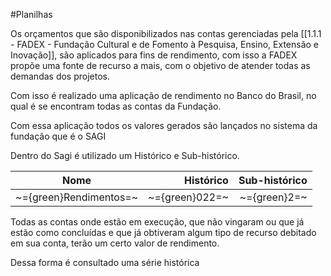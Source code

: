 #Planilhas 


Os orçamentos que são disponibilizados nas contas gerenciadas pela [[1.1.1 - FADEX - Fundação Cultural e de Fomento à Pesquisa, Ensino, Extensão e Inovação]], são aplicados para fins de rendimento, com isso a FADEX propõe uma fonte de recurso a mais, com o objetivo de atender todas as demandas dos projetos.

Com isso é realizado uma aplicação de rendimento no Banco do Brasil, no qual é se encontram todas as contas da Fundação.

Com essa aplicação todos os valores gerados são lançados no sistema da fundação que é o SAGI

Dentro do Sagi é utilizado um Histórico e Sub-histórico.

| **Nome**               |  **Histórico** | **Sub-histórico** |
| ---------------------- | -------------: | ----------------: |
| ~={green}Rendimentos=~ | ~={green}022=~ |      ~={green}2=~ |

Todas as contas onde estão em execução, que não vingaram ou que já estão como concluídas e que já obtiveram algum tipo de recurso debitado em sua conta, terão um certo valor de rendimento.

Dessa forma é consultado uma série histórica 